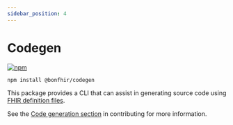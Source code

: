 ```yaml
---
sidebar_position: 4
---
```


# Codegen

[![npm](https://img.shields.io/npm/v/@bonfhir/codegen)](https://www.npmjs.com/package/@bonfhir/codegen)

```bash npm2yarn
npm install @bonfhir/codegen
```

This package provides a CLI that can assist in generating source code using [FHIR definition files](https://hl7.org/fhir/downloads.html).

See the [Code generation section](/contributing/codegen) in contributing for more information.
